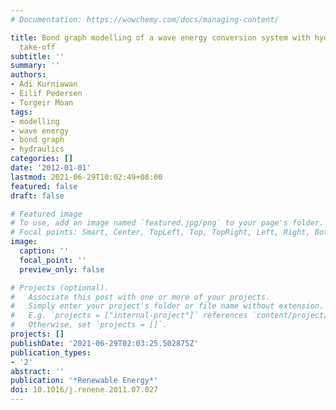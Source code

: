 ```yaml
---
# Documentation: https://wowchemy.com/docs/managing-content/

title: Bond graph modelling of a wave energy conversion system with hydraulic power
  take-off
subtitle: ''
summary: ''
authors:
- Adi Kurniawan
- Eilif Pedersen
- Torgeir Moan
tags: 
- modelling
- wave energy
- bond graph
- hydraulics
categories: []
date: '2012-01-01'
lastmod: 2021-06-29T10:02:49+08:00
featured: false
draft: false

# Featured image
# To use, add an image named `featured.jpg/png` to your page's folder.
# Focal points: Smart, Center, TopLeft, Top, TopRight, Left, Right, BottomLeft, Bottom, BottomRight.
image:
  caption: ''
  focal_point: ''
  preview_only: false

# Projects (optional).
#   Associate this post with one or more of your projects.
#   Simply enter your project's folder or file name without extension.
#   E.g. `projects = ["internal-project"]` references `content/project/deep-learning/index.md`.
#   Otherwise, set `projects = []`.
projects: []
publishDate: '2021-06-29T02:03:25.502875Z'
publication_types:
- '2'
abstract: ''
publication: '*Renewable Energy*'
doi: 10.1016/j.renene.2011.07.027
---
```

